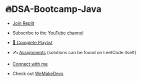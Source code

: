 # 🔥DSA-Bootcamp-Java

- [Join Replit](http://join.replit.com/kunal-kushwaha )

- Subscribe to the [YouTube channel](https://www.youtube.com/KunalKushwaha?sub_confirmation=1)

- [📂 Complete Playlist](https://www.youtube.com/playlist?list=PL9gnSGHSqcnr_DxHsP7AW9ftq0AtAyYqJ)

- ✍️ [Assignments](https://github.com/kunal-kushwaha/DSA-Bootcamp-Java/tree/main/assignments) (solutions can be found on LeetCode itself)

- [Connect with me](http://kunalkushwaha.com)

- Check out [WeMakeDevs](https://wemakedevs.org)
 
